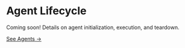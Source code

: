 # Agent Lifecycle

Coming soon! Details on agent initialization, execution, and teardown.

[See Agents →](/architecture/agents)
